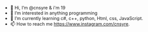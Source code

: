 - 👋 Hi, I’m @cnsyre & i'm 19
- 👀 I’m interested in anything programming
- 🌱 I’m currently learning c#, c++, python, Html, css, JavaScript.
- 📫 How to reach me https://www.instagram.com/cnsyre.

<!---
cnsyre/cnsyre is a ✨ special ✨ repository because its `README.md` (this file) appears on your GitHub profile.
You can click the Preview link to take a look at your changes.
--->
